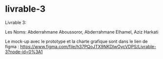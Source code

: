 # livrable-3

Livrable 3:

Les Noms:
    Abderrahmane Aboussoror,
    Abderrahmane Elhamel,
    Aziz Harkati

Le mock-up avec le prototype et la charte grafique sont dans le lien de figma :
    https://www.figma.com/file/h37PQoJTX9NKDIwOycVDPS/Livrable-3?node-id=0%3A1
    
  
